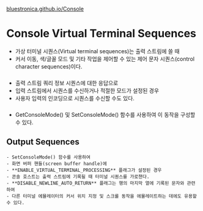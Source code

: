 [bluestronica.github.io/Console](https://bluestronica.github.io/Console)

# Console Virtual Terminal Sequences

- 가상 터미널 시퀀스(Virtual terminal sequences)는 출력 스트림에 쓸 때   
- 커서 이동, 색/글꼴 모드 및 기타 작업을 제어할 수 있는 제어 문자 시퀀스(control character sequences)이다.  
###
- 출력 스트림 쿼리 정보 시퀀스에 대한 응답으로  
- 입력 스트림에서 시퀀스를 수신하거나 적절한 모드가 설정된 경우  
- 사용자 입력의 인코딩으로 시퀀스를 수신할 수도 있다.  
###
- GetConsoleMode() 및 SetConsoleMode() 함수를 사용하여 이 동작을 구성할 수 있다.  

## Output Sequences
    - SetConsoleMode() 함수를 사용하여 
    - 화면 버퍼 핸들(screen buffer handle)에 
    - **ENABLE_VIRTUAL_TERMINAL_PROCESSING** 플래그가 설정된 경우
    - 콘솔 호스트는 출력 스트림에 기록될 때 터미널 시퀀스를 가로챈다.
    - **DISABLE_NEWLINE_AUTO_RETURN** 플래그는 행의 마지막 열에 기록된 문자와 관련하여
    - 다른 터미널 에뮬레이터의 커서 위치 지정 및 스크롤 동작을 에뮬레이트하는 데에도 유용할 수 있다.